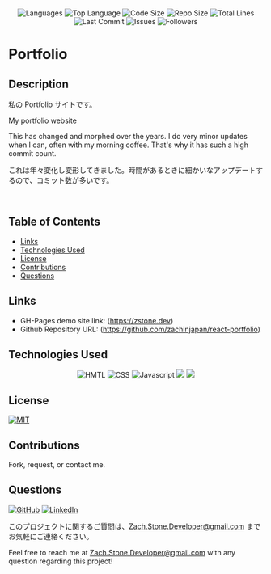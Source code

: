 </br>
<p align="center">
    <img src="https://img.shields.io/github/languages/count/zachinjapan/react-portfolio?style=plastic" alt="Languages" />
    <img src="https://img.shields.io/github/languages/top/zachinjapan/react-portfolio?style=plastic&labelColor=yellow" alt="Top Language" />
    <img src="https://img.shields.io/github/languages/code-size/zachinjapan/react-portfolio?style=plastic" alt="Code Size" />
    <img src="https://img.shields.io/github/repo-size/zachinjapan/react-portfolio?style=plastic" alt="Repo Size" />   
    <img src="https://img.shields.io/tokei/lines/github/zachinjapan/react-portfolio?style=plastic" alt="Total Lines" />
    <img src="https://img.shields.io/github/last-commit/zachinjapan/react-portfolio?style=plastic" alt="Last Commit" />  
    <img src="https://img.shields.io/github/issues/zachinjapan/react-portfolio?style=plastic" alt="Issues" />  
    <img src="https://img.shields.io/github/followers/zachinjapan?style=social" alt="Followers" />  
</p>

# Portfolio

## Description

私の Portfolio サイトです。

My portfolio website

This has changed and morphed over the years. I do very minor updates when I can, often with my morning coffee. That's why it has such a high commit count.


これは年々変化し変形してきました。時間があるときに細かいなアップデートするので、コミット数が多いです。

</br>

## Table of Contents

- [Links](#links)
- [Technologies Used](#technologies-used)
- [License](#license)
- [Contributions](#contributions)
- [Questions](#questions)

## Links

- GH-Pages demo site link: (https://zstone.dev)
- Github Repository URL: (https://github.com/zachinjapan/react-portfolio)

## Technologies Used

<p align="center">
  <img src="https://img.shields.io/badge/-HTML-orange?style=for-the-badge"  alt="HMTL" /></a>
<img src="https://img.shields.io/badge/-CSS-blue?style=for-the-badge" alt="CSS" /></a>
  <img src="https://img.shields.io/badge/-Javascript-yellow?style=for-the-badge" alt="Javascript" /></a>
  <img src="https://img.shields.io/badge/react-%2320232a.svg?style=for-the-badge&logo=react&logoColor=%2361DAFB">
  <img src="https://img.shields.io/badge/redux-%23593d88.svg?style=for-the-badge&logo=redux&logoColor=white">
</p>

## License

[![MIT](https://img.shields.io/badge/license-MIT-green?style=plastic)](https://github.com/git/git-scm.com/blob/main/MIT-LICENSE.txt)

## Contributions

Fork, request, or contact me.

## Questions

[![GitHub](https://img.shields.io/badge/My%20GitHub-Click%20Me!-blueviolet?style=plastic&logo=GitHub)](https://github.com/zachinjapan)
[![LinkedIn](https://img.shields.io/badge/My%20LinkedIn-Click%20Me!-grey?style=plastic&logo=LinkedIn&labelColor=blue)](https://www.linkedin.com/in/zach-stone-45b649211/)

このプロジェクトに関するご質問は、Zach.Stone.Developer@gmail.com までお気軽にご連絡ください。

Feel free to reach me at Zach.Stone.Developer@gmail.com with any question regarding this project!
